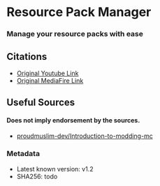 # Resource Pack Manager
### Manage your resource packs with ease

## Citations 
- [Original Youtube Link](https://www.youtube.com/watch?v=OQZFWrrEcYM)
- [Original MediaFire Link](https://www.mediafire.com/file/99ivjduqwglc7t7/Resource_Pack_Manager_1.2.jar/file)

## Useful Sources
#### Does not imply endorsement by the sources.
- [proudmuslim-dev/Introduction-to-modding-mc](https://github.com/proudmuslim-dev/Introduction-to-modding-mc)

### Metadata
- Latest known version: v1.2
- SHA256: todo